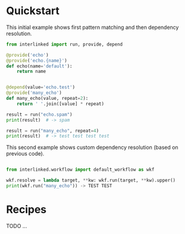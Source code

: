 
# Quickstart

This initial example shows first pattern matching and then dependency
resolution.

```python
from interlinked import run, provide, depend

@provide('echo')
@provide('echo.{name}')
def echo(name='default'):
    return name


@depend(value='echo.test')
@provide('many_echo')
def many_echo(value, repeat=2):
    return ' '.join([value] * repeat)

result = run("echo.spam")
print(result)  # -> spam

result = run("many_echo", repeat=4)
print(result)  # -> test test test test

```


This second example shows custom dependency resolution (based on
previous code).


```python

from interlinked.workflow import default_workflow as wkf

wkf.resolve = lambda target, **kw: wkf.run(target, **kw).upper()
print(wkf.run("many_echo")) -> TEST TEST
```


# Recipes

TODO ...
